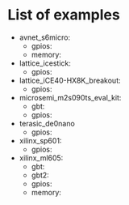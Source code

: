 # List of examples

* avnet_s6micro:
  * gpios:
  * memory:
* lattice_icestick:
  * gpios:
* lattice_iCE40-HX8K_breakout:
  * gpios:
* microsemi_m2s090ts_eval_kit:
  * gbt:
  * gpios:
* terasic_de0nano
  * gpios:
* xilinx_sp601:
  * gpios:
* xilinx_ml605:
  * gbt:
  * gbt2:
  * gpios:
  * memory:
